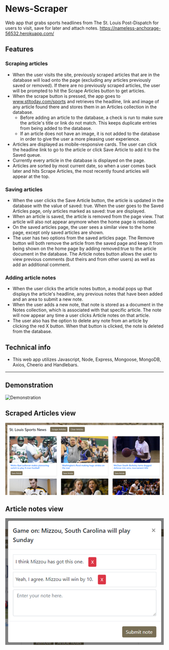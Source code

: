 # News-Scraper
Web app that grabs sports headlines from The St. Louis Post-Dispatch for users to visit, save for later and attach notes.
https://nameless-anchorage-56532.herokuapp.com/

## Features
### Scraping articles
  * When the user visits the site, previously scraped articles that are in the database will load onto the page (excluding any articles previously saved or removed). If there are no previously scraped articles, the user will be prompted to hit the Scrape Articles button to get articles.
  * When the scrape button is pressed, the app goes to www.stltoday.com/sports and retrieves the headline, link and image of any article found there and stores them in an Articles collection in the database.
    * Before adding an article to the database, a check is run to make sure the article's title or link do not match. This keeps duplicate entries from being added to the database.
    * If an article does not have an image, it is not added to the database in order to give the user a more pleasing user experience.
  * Articles are displayed as mobile-responsive cards. The user can click the headline link to go to the article or click Save Article to add it to the Saved queue.
  * Currently every article in the database is displayed on the page.
  * Articles are sorted by most current date, so when a user comes back later and hits Scrape Articles, the most recently found articles will appear at the top.

### Saving articles
  * When the user clicks the Save Article button, the article is updated in the database with the value of saved: true. When the user goes to the Saved Articles page, only articles marked as saved: true are displayed.
  * When an article is saved, the article is removed from the page view. That article will also not appear anymore when the home page is reloaded.
  * On the saved articles page, the user sees a similar view to the home page, except only saved articles are shown.
  * The user has two options from the saved articles page. The Remove button will both remove the article from the saved page and keep it from being shown on the home page by adding removed:true to the article document in the database. The Article notes button allows the user to view previous comments (but theirs and from other users) as well as add an additional comment.

### Adding article notes
  * When the user clicks the article notes button, a modal pops up that displays the article's headline, any previous notes that have been added and an area to submit a new note.
  * When the user adds a new note, that note is stored as a document in the Notes collection, which is associated with that specific article. The note will now appear any time a user clicks Article notes on that article.
  * The user also has the option to delete any note from an article by clicking the red X button. When that button is clicked, the note is deleted from the database. 

## Technical info
  * This web app utilizes Javascript, Node, Express, Mongoose, MongoDB, Axios, Cheerio and Handlebars.
  
***
## Demonstration
![Demonstration](https://github.com/edcourtney74/News-Scraper/blob/master/public/images/demo.gif "Demonstration")

## Scraped Articles view
![Scraped view](https://github.com/edcourtney74/News-Scraper/blob/master/public/images/scraped.PNG "Scraped view")

## Article notes view
![Article notes view](https://github.com/edcourtney74/News-Scraper/blob/master/public/images/notes.PNG "Article notes view")


